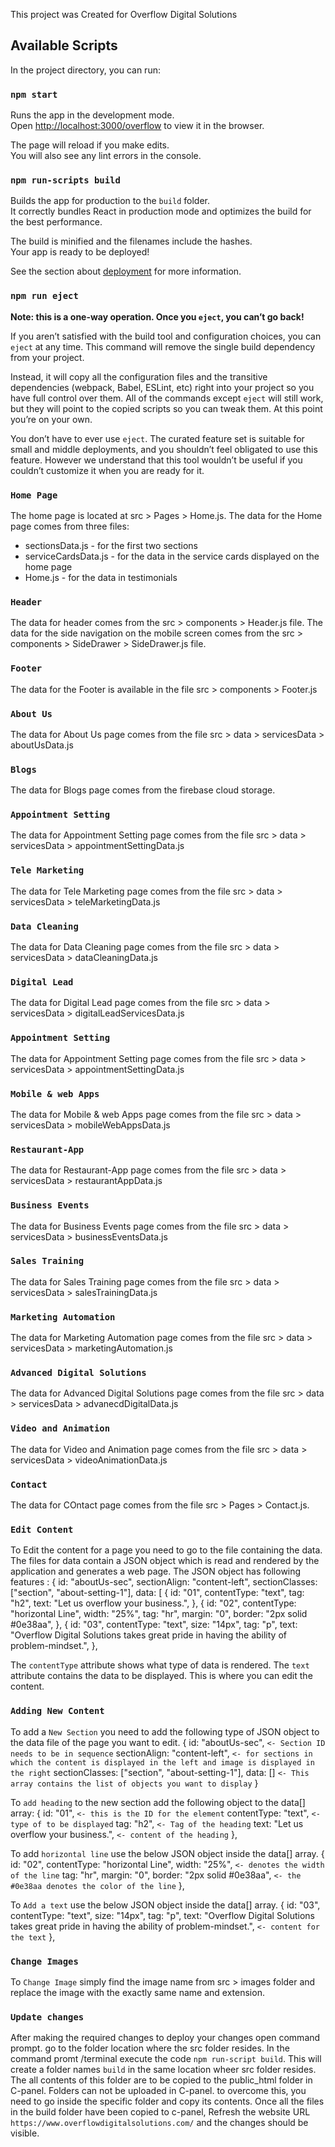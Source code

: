 This project was Created for Overflow Digital Solutions

## Available Scripts

In the project directory, you can run:

### `npm start`

Runs the app in the development mode.<br />
Open [http://localhost:3000/overflow](http://localhost:3000/overflow) to view it in the browser.

The page will reload if you make edits.<br />
You will also see any lint errors in the console.

### `npm run-scripts build`

Builds the app for production to the `build` folder.<br />
It correctly bundles React in production mode and optimizes the build for the best performance.

The build is minified and the filenames include the hashes.<br />
Your app is ready to be deployed!

See the section about [deployment](https://facebook.github.io/create-react-app/docs/deployment) for more information.

### `npm run eject`

**Note: this is a one-way operation. Once you `eject`, you can’t go back!**

If you aren’t satisfied with the build tool and configuration choices, you can `eject` at any time. This command will remove the single build dependency from your project.

Instead, it will copy all the configuration files and the transitive dependencies (webpack, Babel, ESLint, etc) right into your project so you have full control over them. All of the commands except `eject` will still work, but they will point to the copied scripts so you can tweak them. At this point you’re on your own.

You don’t have to ever use `eject`. The curated feature set is suitable for small and middle deployments, and you shouldn’t feel obligated to use this feature. However we understand that this tool wouldn’t be useful if you couldn’t customize it when you are ready for it.

### `Home Page`

The home page is located at src > Pages > Home.js. The data for the Home page comes from three files:

- sectionsData.js - for the first two sections
- serviceCardsData.js - for the data in the service cards displayed on the home page
- Home.js - for the data in testimonials

### `Header`

The data for header comes from the src > components > Header.js file.
The data for the side navigation on the mobile screen comes from the src > components > SideDrawer > SideDrawer.js file.

### `Footer`

The data for the Footer is available in the file src > components > Footer.js

### `About Us`

The data for About Us page comes from the file src > data > servicesData > aboutUsData.js

### `Blogs`

The data for Blogs page comes from the firebase cloud storage.

### `Appointment Setting`

The data for Appointment Setting page comes from the file src > data > servicesData > appointmentSettingData.js

### `Tele Marketing`

The data for Tele Marketing page comes from the file src > data > servicesData > teleMarketingData.js

### `Data Cleaning`

The data for Data Cleaning page comes from the file src > data > servicesData > dataCleaningData.js

### `Digital Lead`

The data for Digital Lead page comes from the file src > data > servicesData > digitalLeadServicesData.js

### `Appointment Setting`

The data for Appointment Setting page comes from the file src > data > servicesData > appointmentSettingData.js

### `Mobile & web Apps`

The data for Mobile & web Apps page comes from the file src > data > servicesData > mobileWebAppsData.js

### `Restaurant-App`

The data for Restaurant-App page comes from the file src > data > servicesData > restaurantAppData.js

### `Business Events`

The data for Business Events page comes from the file src > data > servicesData > businessEventsData.js

### `Sales Training`

The data for Sales Training page comes from the file src > data > servicesData > salesTrainingData.js

### `Marketing Automation`

The data for Marketing Automation page comes from the file src > data > servicesData > marketingAutomation.js

### `Advanced Digital Solutions`

The data for Advanced Digital Solutions page comes from the file src > data > servicesData > advanecdDigitalData.js

### `Video and Animation`

The data for Video and Animation page comes from the file src > data > servicesData > videoAnimationData.js

### `Contact`

The data for COntact page comes from the file src > Pages > Contact.js.

### `Edit Content`

To Edit the content for a page you need to go to the file containing the data. The files for data contain a JSON object which is read and rendered by the application and generates a web page. The JSON object has following features :
{
id: "aboutUs-sec",
sectionAlign: "content-left",
sectionClasses: ["section", "about-setting-1"],
data: [
{
id: "01",
contentType: "text",
tag: "h2",
text: "Let us overflow your business.",
},
{
id: "02",
contentType: "horizontal Line",
width: "25%",
tag: "hr",
margin: "0",
border: "2px solid #0e38aa",
},
{
id: "03",
contentType: "text",
size: "14px",
tag: "p",
text:
"Overflow Digital Solutions takes great pride in having the ability of problem-mindset.",
},

The `contentType` attribute shows what type of data is rendered.
The `text` attribute contains the data to be displayed. This is where you can edit the content.

### `Adding New Content`

To add a `New Section` you need to add the following type of JSON object to the data file of the page you want to edit.
{
id: "aboutUs-sec", `<- Section ID needs to be in sequence`
sectionAlign: "content-left", `<- for sections in which the content is displayed in the left and image is displayed in the right`
sectionClasses: ["section", "about-setting-1"],
data: [] `<- This array contains the list of objects you want to display`
}

To `add heading` to the new section add the following object to the data[] array:
{
id: "01", `<- this is the ID for the element`
contentType: "text", `<- type of to be displayed`
tag: "h2", `<- Tag of the heading`
text: "Let us overflow your business.", `<- content of the heading`
},

To add `horizontal line` use the below JSON object inside the data[] array.
{
id: "02",
contentType: "horizontal Line",
width: "25%", `<- denotes the width of the line`
tag: "hr",
margin: "0",
border: "2px solid #0e38aa", `<- the #0e38aa denotes the color of the line`
},

To `Add a text` use the below JSON object inside the data[] array.
{
id: "03",
contentType: "text",
size: "14px",
tag: "p",
text:
"Overflow Digital Solutions takes great pride in having the ability of problem-mindset.", `<- content for the text`
},

### `Change Images`

To `Change Image` simply find the image name from src > images folder and replace the image with the exactly same name and extension.

### `Update changes`

After making the required changes to deploy your changes open command prompt. go to the folder location where the src folder resides. In the command promt /terminal execute the code `npm run-script build`. This will create a folder names `build` in the same location wheer src folder resides. The all contents of this folder are to be copied to the public_html folder in C-panel. Folders can not be uploaded in C-panel. to overcome this, you need to go inside the specific folder and copy its contents.
Once all the files in the build folder have been copied to c-panel, Refresh the website URL `https://www.overflowdigitalsolutions.com/` and the changes should be visible.
